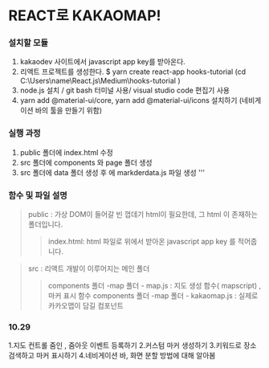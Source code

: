 # REACT로 KAKAOMAP!

### 설치할 모듈


  1. kakaodev 사이트에서 javascript app key를 받아온다. 
  2. 리액트 프로젝트를 생성한다. $ yarn create react-app hooks-tutorial (cd C:\Users\name\React.js\Medium\hooks-tutorial )
  3. node.js 설치 / git bash 터미널 사용/ visual studio code 편집기 사용
  4. yarn add @material-ui/core, yarn add @material-ui/icons 설치하기 (네비게이션 바의 툴을 만들기 위함)
  


### 실행 과정


1. public 폴더에 index.html 수정
2. src 폴더에 components 와 page 폴더 생성
3. src 폴더에 data 폴더 생성 후 에 markderdata.js 파일 생성
'''

### 함수 및 파일 설명


> public : 가상 DOM이 들어갈 빈 껍데기 html이 필요한데, 그 html 이 존재하는 폴더입니다.
> > index.html: html 파일로 위에서 받아온 javascript app  key 를 적어줍니다.

> src : 리액트 개발이 이루어지는 메인 폴더
> > components 폴더 -map 폴더 - map.js : 지도 생성 함수( mapscript) , 마커 표시 함수 
> > components 폴더 -map 폴더 - kakaomap.js : 실제로 카카오맵이 담길 컴포넌트 

### 10.29 


  1.지도 컨트롤 줌인 , 줌아웃 이벤트 등록하기
  2.커스텀 마커 생성하기 
  3.키워드로 장소 검색하고 마커 표시하기
  4.네비게이션 바, 화면 분할 방법에 대해 알아봄
   
